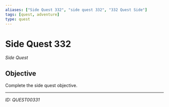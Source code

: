 ```yaml
---
aliases: ["Side Quest 332", "side quest 332", "332 Quest Side"]
tags: [quest, adventure]
type: quest
---
```


# Side Quest 332

*Side Quest*

## Objective
Complete the side quest objective.

---
*ID: QUEST00331*